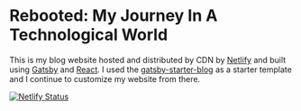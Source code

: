 # Rebooted: My Journey In A Technological World

This is my blog website hosted and distributed by CDN by [Netlify](https://www.netlify.com) and built using [Gatsby](https://www.gatsbyjs.org) and [React](https://www.reactjs.org). I used the [gatsby-starter-blog](https://github.com/gatsbyjs/gatsby-starter-blog#readme) as a starter template and I continue to customize my website from there.

[![Netlify Status](https://api.netlify.com/api/v1/badges/89b4fdfb-89a8-4e80-beba-7263b2f9c910/deploy-status)](https://app.netlify.com/sites/chrisgruber/deploys)
